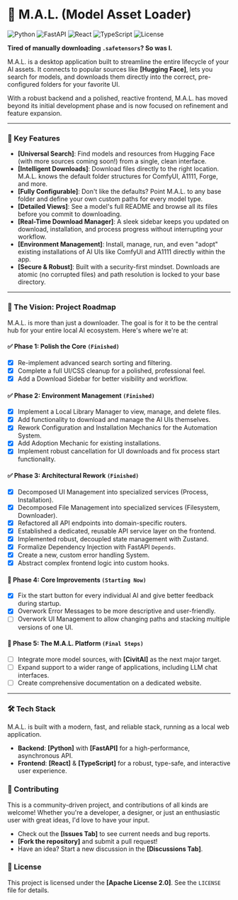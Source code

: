 # 🤖 M.A.L. (Model Asset Loader)

![Python](https://img.shields.io/badge/Python-3776AB?style=for-the-badge&logo=python&logoColor=white)
![FastAPI](https://img.shields.io/badge/FastAPI-009688?style=for-the-badge&logo=fastapi&logoColor=white)
![React](https://img.shields.io/badge/React-20232A?style=for-the-badge&logo=react&logoColor=61DAFB)
![TypeScript](https://img.shields.io/badge/TypeScript-3178C6?style=for-the-badge&logo=typescript&logoColor=white)
![License](https://img.shields.io/badge/License-Apache_2.0-blue.svg?style=for-the-badge)

**Tired of manually downloading `.safetensors`? So was I.**

M.A.L. is a desktop application built to streamline the entire lifecycle of your AI assets. It connects to popular sources like **[Hugging Face]**, lets you search for models, and downloads them directly into the correct, pre-configured folders for your favorite UI.

With a robust backend and a polished, reactive frontend, M.A.L. has moved beyond its initial development phase and is now focused on refinement and feature expansion.

---

### 🚀 Key Features

-   **[Universal Search]**: Find models and resources from Hugging Face (with more sources coming soon!) from a single, clean interface.
-   **[Intelligent Downloads]**: Download files directly to the right location. M.A.L. knows the default folder structures for ComfyUI, A1111, Forge, and more.
-   **[Fully Configurable]**: Don't like the defaults? Point M.A.L. to any base folder and define your own custom paths for every model type.
-   **[Detailed Views]**: See a model's full README and browse all its files before you commit to downloading.
-   **[Real-Time Download Manager]**: A sleek sidebar keeps you updated on download, installation, and process progress without interrupting your workflow.
-   **[Environment Management]**: Install, manage, run, and even "adopt" existing installations of AI UIs like ComfyUI and A1111 directly within the app.
-   **[Secure & Robust]**: Built with a security-first mindset. Downloads are atomic (no corrupted files) and path resolution is locked to your base directory.

---

### 🔭 The Vision: Project Roadmap

M.A.L. is more than just a downloader. The goal is for it to be the central hub for your entire local AI ecosystem. Here's where we're at:

#### ✅ **Phase 1: Polish the Core** `(Finished)`

-   [x] Re-implement advanced search sorting and filtering.
-   [x] Complete a full UI/CSS cleanup for a polished, professional feel.
-   [x] Add a Download Sidebar for better visibility and workflow.

#### ✅ **Phase 2: Environment Management** `(Finished)`

-   [x] Implement a Local Library Manager to view, manage, and delete files.
-   [x] Add functionality to download and manage the AI UIs themselves.
-   [x] Rework Configuration and Installation Mechanics for the Automation System.
-   [x] Add Adoption Mechanic for existing installations.
-   [x] Implement robust cancellation for UI downloads and fix process start functionality.

#### ✅ **Phase 3: Architectural Rework** `(Finished)`

-   [x] Decomposed UI Management into specialized services (Process, Installation).
-   [x] Decomposed File Management into specialized services (Filesystem, Downloader).
-   [x] Refactored all API endpoints into domain-specific routers.
-   [x] Established a dedicated, reusable API service layer on the frontend.
-   [x] Implemented robust, decoupled state management with Zustand.
-   [x] Formalize Dependency Injection with FastAPI `Depends`.
-   [x] Create a new, custom error handling System.
-   [x] Abstract complex frontend logic into custom hooks.

#### 🎯 **Phase 4: Core Improvements** `(Starting Now)`

-   [x] Fix the start button for every individual AI and give better feedback during startup.
-   [x] Overwork Error Messages to be more descriptive and user-friendly.
-   [ ] Overwork UI Management to allow changing paths and stacking multiple versions of one UI.

#### 🏁 **Phase 5: The M.A.L. Platform** `(Final Steps)`

-   [ ] Integrate more model sources, with **[CivitAI]** as the next major target.
-   [ ] Expand support to a wider range of applications, including LLM chat interfaces.
-   [ ] Create comprehensive documentation on a dedicated website.

---

### 🛠️ Tech Stack

M.A.L. is built with a modern, fast, and reliable stack, running as a local web application.

-   **Backend**: **[Python]** with **[FastAPI]** for a high-performance, asynchronous API.
-   **Frontend**: **[React]** & **[TypeScript]** for a robust, type-safe, and interactive user experience.

### 🤝 Contributing

This is a community-driven project, and contributions of all kinds are welcome! Whether you're a developer, a designer, or just an enthusiastic user with great ideas, I'd love to have your input.

-   Check out the **[Issues Tab]** to see current needs and bug reports.
-   **[Fork the repository]** and submit a pull request!
-   Have an idea? Start a new discussion in the **[Discussions Tab]**.

### 📄 License

This project is licensed under the **[Apache License 2.0]**. See the `LICENSE` file for details.
